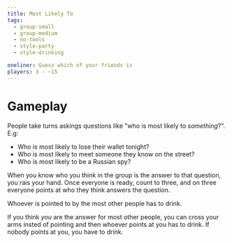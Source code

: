 ```yaml
---
title: Most Likely To
tags:
  - group-small
  - group-medium
  - no-tools
  - style-party
  - style-drinking

oneliner: Guess which of your friends is
players: 3 - ~15
---
```

# Gameplay
People take turns askings questions like "who is most likely to _something_?". E.g:
* Who is most likely to lose their wallet tonight?
* Who is most likely to meet someone they know on the street?
* Who is most likely to be a Russian spy?

When you know who you think in the group is the answer to that question, you rais your hand. Once everyone is ready, count to three, and on three everyone points at who they think answers the question.

Whoever is pointed to by the most other people has to drink.

If you think _you_ are the answer for most other people, you can cross your arms insted of pointing and then whoever points at you has to drink. If nobody points at you, you have to drink.
